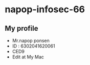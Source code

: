 # napop-infosec-66 

## My profile 
- Mr.napop ponsen
- ID : 6302041620061
- CED9
- Edit at My Mac

